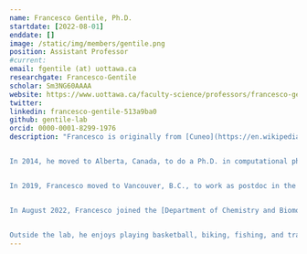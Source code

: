 ```yaml
---
name: Francesco Gentile, Ph.D.
startdate: [2022-08-01]
enddate: []
image: /static/img/members/gentile.png
position: Assistant Professor
#current:
email: fgentile (at) uottawa.ca
researchgate: Francesco-Gentile
scholar: Sm3NG60AAAA
website: https://www.uottawa.ca/faculty-science/professors/francesco-gentile
twitter:
linkedin: francesco-gentile-513a9ba0
github: gentile-lab
orcid: 0000-0001-8299-1976
description: "Francesco is originally from [Cuneo](https://en.wikipedia.org/wiki/Cuneo), a beautiful small town in Northwest Italy's Alps. He did his bachelor's and master's in Bioengineering at Politecnico di Torino, where he developed a strong interest in molecular modeling.


In 2014, he moved to Alberta, Canada, to do a Ph.D. in computational physics at the University of Alberta, under the supervision of [Jack Tuszynski](https://scholar.google.ca/citations?user=vQh8WdcAAAAJ&hl=en) and [Khaled Barakat](https://scholar.google.com/citations?user=j-f21_sAAAAJ&hl=en). During his Ph.D., he worked on discovering and designing small molecule inhibitors of DNA repair proteins that could enhance cancer chemotherapy. His research was primarly supported by an [Alberta Innovates graduate scholarship](https://albertainnovates.ca/funding/graduate-student-scholarships/).


In 2019, Francesco moved to Vancouver, B.C., to work as postdoc in the lab of [Art Cherkasov](https://www.prostatecentre.com/about-us/people/dr-art-cherkasov) at the Vancouver Prostate Centre. There, he developed machine learning methods for structure-based virtual screening and used them to identify novel small molecule inhibitors of SARS-CoV-2 main protease and key proteins involved in resistant prostate and breast cancer. His postdoctoral research was supported by an [Ermenegildo Zegna Founder's Scholarship](https://www.zegnagroup.com/en/our-actions/founders-scholarship/), a [CIHR fellowship](https://cihr-irsc.gc.ca/e/38886.html), and a joint fellowship from [Michael Smith Foundation for Health Research]( https://healthresearchbc.ca/fundingprogram/research-trainee-program) and [Vancouver Coastal Health Research Institute/VGH & UBC Hospital Foundation](https://vghfoundation.ca/).


In August 2022, Francesco joined the [Department of Chemistry and Biomolecular Sciences](https://www.uottawa.ca/faculty-science/chemistry-biomolecular-sciences) at the University of Ottawa as Assistant Professor. Since 2023, he is also a Principal Investigator at the [Ottawa Institute of Systems Biology](https://www.uottawa.ca/research-innovation/ottawa-institute-systems-biology).


Outside the lab, he enjoys playing basketball, biking, fishing, and traveling around the world."
---
```

